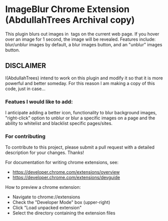 # ImageBlur Chrome Extension (AbdullahTrees Archival copy)
This plugin blurs out images in <img> tags on the current web page. If you hover over an image for 1 second, the image will be revealed. Features include: blur/unblur images by default, a blur images button, and an "unblur" images button.

## DISCLAIMER
I(AbdullahTrees) intend to work on this plugin and modify it so that it is more powerful and better someday. For this reason I am making a copy of this code, just in case...

### Featues I would like to add:
I anticipate adding a better icon, functionality to blur background images, "right-click" option to unblur or blur a specific images on a page and the ability to whitelist and blacklist specific pages/sites.

### For contributing
To contribute to this project, please submit a pull request with a detailed description for your changes. Thanks!

For documentation for writing chrome extensions, see:
- https://developer.chrome.com/extensions/overview
- https://developer.chrome.com/extensions/devguide

How to preview a chrome extension:
- Navigate to chrome://extensions
- Check the "Developer Mode" box (upper-right)
- Click "Load unpacked extension"
- Select the directory containing the extension files
